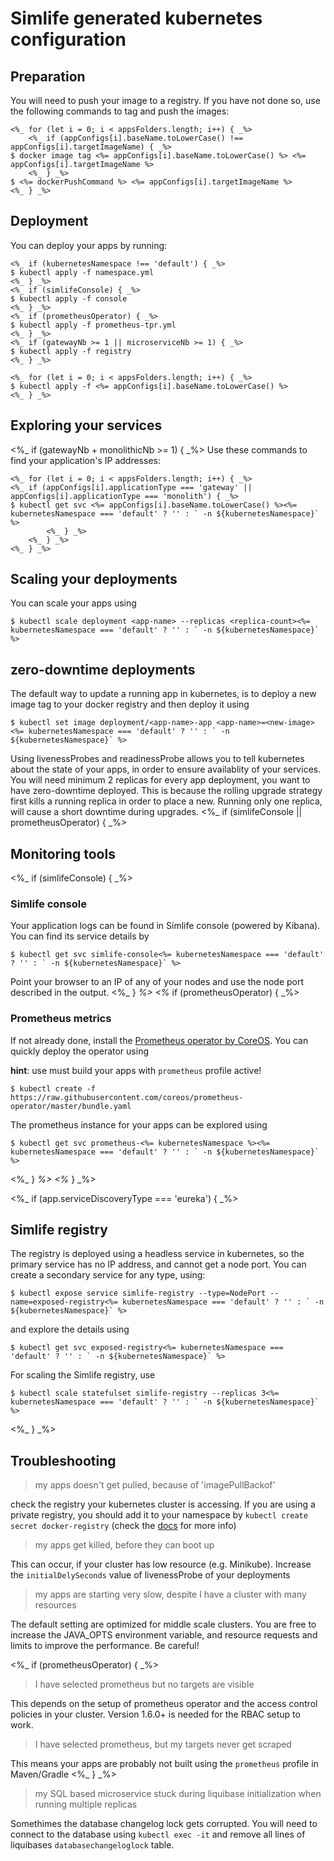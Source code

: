 # Simlife generated kubernetes configuration

## Preparation

You will need to push your image to a registry. If you have not done so, use the following commands to tag and push the images:

```
<%_ for (let i = 0; i < appsFolders.length; i++) { _%>
    <%_ if (appConfigs[i].baseName.toLowerCase() !== appConfigs[i].targetImageName) { _%>
$ docker image tag <%= appConfigs[i].baseName.toLowerCase() %> <%= appConfigs[i].targetImageName %>
    <%_ } _%>
$ <%= dockerPushCommand %> <%= appConfigs[i].targetImageName %>
<%_ } _%>
```

## Deployment

You can deploy your apps by running:

```
<%_ if (kubernetesNamespace !== 'default') { _%>
$ kubectl apply -f namespace.yml
<%_ } _%>
<%_ if (simlifeConsole) { _%>
$ kubectl apply -f console
<%_ } _%>
<%_ if (prometheusOperator) { _%>
$ kubectl apply -f prometheus-tpr.yml
<%_ } _%>
<%_ if (gatewayNb >= 1 || microserviceNb >= 1) { _%>
$ kubectl apply -f registry
<%_ } _%>

<%_ for (let i = 0; i < appsFolders.length; i++) { _%>
$ kubectl apply -f <%= appConfigs[i].baseName.toLowerCase() %>
<%_ } _%>
```

## Exploring your services


<%_ if (gatewayNb + monolithicNb >= 1) { _%>
Use these commands to find your application's IP addresses:

```
<%_ for (let i = 0; i < appsFolders.length; i++) { _%>
<%_ if (appConfigs[i].applicationType === 'gateway' || appConfigs[i].applicationType === 'monolith') { _%>
$ kubectl get svc <%= appConfigs[i].baseName.toLowerCase() %><%= kubernetesNamespace === 'default' ? '' : ` -n ${kubernetesNamespace}` %>
        <%_ } _%>
    <%_ } _%>
<%_ } _%>
```

## Scaling your deployments

You can scale your apps using 

```
$ kubectl scale deployment <app-name> --replicas <replica-count><%= kubernetesNamespace === 'default' ? '' : ` -n ${kubernetesNamespace}` %>
```

## zero-downtime deployments

The default way to update a running app in kubernetes, is to deploy a new image tag to your docker registry and then deploy it using

```
$ kubectl set image deployment/<app-name>-app <app-name>=<new-image> <%= kubernetesNamespace === 'default' ? '' : ` -n ${kubernetesNamespace}` %>
```

Using livenessProbes and readinessProbe allows you to tell kubernetes about the state of your apps, in order to ensure availablity of your services. You will need minimum 2 replicas for every app deployment, you want to have zero-downtime deployed. This is because the rolling upgrade strategy first kills a running replica in order to place a new. Running only one replica, will cause a short downtime during upgrades.
<%_ if (simlifeConsole || prometheusOperator) { _%>

## Monitoring tools

<%_ if (simlifeConsole) { _%>
### Simlife console

Your application logs can be found in Simlife console (powered by Kibana). You can find its service details by
```
$ kubectl get svc simlife-console<%= kubernetesNamespace === 'default' ? '' : ` -n ${kubernetesNamespace}` %>
```

Point your browser to an IP of any of your nodes and use the node port described in the output.
<%_ } _%>
<%_ if (prometheusOperator) { _%>

### Prometheus metrics

If not already done, install the [Prometheus operator by CoreOS](https://github.com/coreos/prometheus-operator). You can quickly deploy the operator using 

**hint**: use must build your apps with `prometheus` profile active!

```
$ kubectl create -f https://raw.githubusercontent.com/coreos/prometheus-operator/master/bundle.yaml
```

The prometheus instance for your apps can be explored using

```
$ kubectl get svc prometheus-<%= kubernetesNamespace %><%= kubernetesNamespace === 'default' ? '' : ` -n ${kubernetesNamespace}` %>
```
<%_ } _%>
<%_ } _%>

<%_ if (app.serviceDiscoveryType === 'eureka') { _%>
## Simlife registry

The registry is deployed using a headless service in kubernetes, so the primary service has no IP address, and cannot get a node port. You can create a secondary service for any type, using:

```
$ kubectl expose service simlife-registry --type=NodePort --name=exposed-registry<%= kubernetesNamespace === 'default' ? '' : ` -n ${kubernetesNamespace}` %>
```

and explore the details using

```
$ kubectl get svc exposed-registry<%= kubernetesNamespace === 'default' ? '' : ` -n ${kubernetesNamespace}` %>
```

For scaling the Simlife registry, use

```
$ kubectl scale statefulset simlife-registry --replicas 3<%= kubernetesNamespace === 'default' ? '' : ` -n ${kubernetesNamespace}` %>
```
<%_ } _%>


## Troubleshooting

> my apps doesn't get pulled, because of 'imagePullBackof'

check the registry your kubernetes cluster is accessing. If you are using a private registry, you should add it to your namespace by `kubectl create secret docker-registry` (check the [docs](https://kubernetes.io/docs/tasks/configure-pod-container/pull-image-private-registry/) for more info)

> my apps get killed, before they can boot up

This can occur, if your cluster has low resource (e.g. Minikube). Increase the `initialDelySeconds` value of livenessProbe of your deployments

> my apps are starting very slow, despite I have a cluster with many resources

The default setting are optimized for middle scale clusters. You are free to increase the JAVA_OPTS environment variable, and resource requests and limits to improve the performance. Be careful!

<%_ if (prometheusOperator) { _%>
> I have selected prometheus but no targets are visible

This depends on the setup of prometheus operator and the access control policies in your cluster. Version 1.6.0+ is needed for the RBAC setup to work.

> I have selected prometheus, but my targets never get scraped

This means your apps are probably not built using the `prometheus` profile in Maven/Gradle
<%_ } _%>

> my SQL based microservice stuck during liquibase initialization when running multiple replicas

Somethimes the database changelog lock gets corrupted. You will need to connect to the database using `kubectl exec -it` and remove all lines of liquibases `databasechangeloglock` table.
